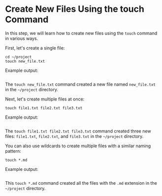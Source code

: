 # Create New Files Using the touch Command

In this step, we will learn how to create new files using the `touch` command in various ways.

First, let's create a single file:

```
cd ~/project
touch new_file.txt
```

Example output:

```

```

The `touch new_file.txt` command created a new file named `new_file.txt` in the `~/project` directory.

Next, let's create multiple files at once:

```
touch file1.txt file2.txt file3.txt
```

Example output:

```

```

The `touch file1.txt file2.txt file3.txt` command created three new files: `file1.txt`, `file2.txt`, and `file3.txt` in the `~/project` directory.

You can also use wildcards to create multiple files with a similar naming pattern:

```
touch *.md
```

Example output:

```

```

This `touch *.md` command created all the files with the `.md` extension in the `~/project` directory.
